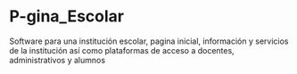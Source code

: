 # P-gina_Escolar
Software para una institución escolar, pagina inicial, información y servicios de la institución así como plataformas de acceso a docentes, administrativos y alumnos

